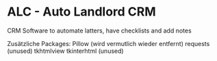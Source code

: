 # ALC - Auto Landlord CRM
CRM Software to automate latters, have checklists and add notes

Zusätzliche Packages:
Pillow (wird vermutlich wieder entfernt)
requests (unused)
tkhtmlview
tkinterhtml (unused)
